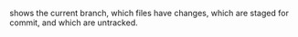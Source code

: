 shows the current branch, which files have changes, which are staged for commit, and which are untracked.
